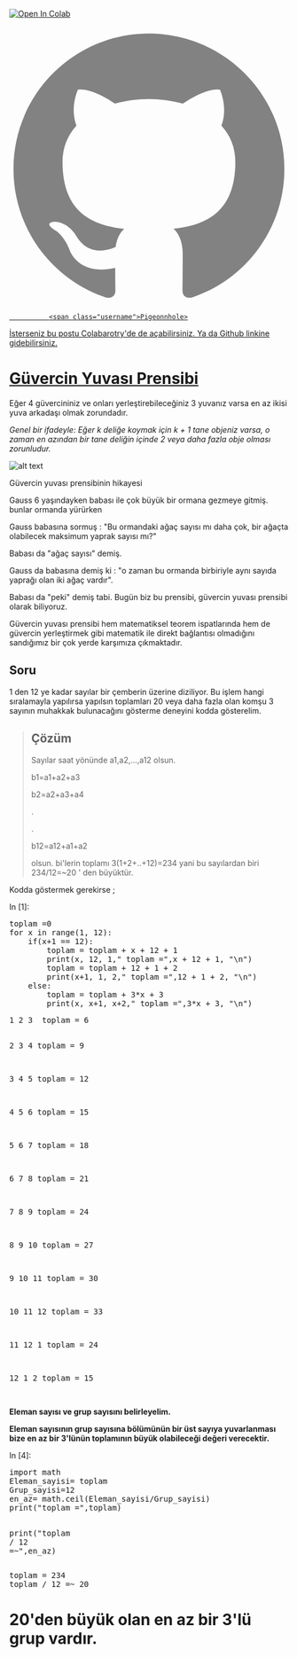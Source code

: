 <div class="cell border-box-sizing text_cell rendered">
<div class="prompt input_prompt">
</div>
<div class="inner_cell">
<div class="text_cell_render border-box-sizing rendered_html">
<p><a href="https://colab.research.google.com/github/aydincagatay/Probability-for-discrete-random-variable/blob/master/PigeonHole.ipynb" target="_parent"><img src="https://camo.githubusercontent.com/52feade06f2fecbf006889a904d221e6a730c194/68747470733a2f2f636f6c61622e72657365617263682e676f6f676c652e636f6d2f6173736574732f636f6c61622d62616467652e737667" alt="Open In Colab" data-canonical-src="https://colab.research.google.com/assets/colab-badge.svg"></a></p>
<a href="https://github.com/aydincagatay/Probability-for-discrete-random-variable/blob/master/PigeonHole.ipynb">
              <span class="icon  icon--github">
                <svg viewBox="0 0 16 16">
                  <path fill="#828282" d="M7.999,0.431c-4.285,0-7.76,3.474-7.76,7.761 c0,3.428,2.223,6.337,5.307,7.363c0.388,0.071,0.53-0.168,0.53-0.374c0-0.184-0.007-0.672-0.01-1.32 c-2.159,0.469-2.614-1.04-2.614-1.04c-0.353-0.896-0.862-1.135-0.862-1.135c-0.705-0.481,0.053-0.472,0.053-0.472 c0.779,0.055,1.189,0.8,1.189,0.8c0.692,1.186,1.816,0.843,2.258,0.645c0.071-0.502,0.271-0.843,0.493-1.037 C4.86,11.425,3.049,10.76,3.049,7.786c0-0.847,0.302-1.54,0.799-2.082C3.768,5.507,3.501,4.718,3.924,3.65 c0,0,0.652-0.209,2.134,0.796C6.677,4.273,7.34,4.187,8,4.184c0.659,0.003,1.323,0.089,1.943,0.261 c1.482-1.004,2.132-0.796,2.132-0.796c0.423,1.068,0.157,1.857,0.077,2.054c0.497,0.542,0.798,1.235,0.798,2.082 c0,2.981-1.814,3.637-3.543,3.829c0.279,0.24,0.527,0.713,0.527,1.437c0,1.037-0.01,1.874-0.01,2.129 c0,0.208,0.14,0.449,0.534,0.373c3.081-1.028,5.302-3.935,5.302-7.362C15.76,3.906,12.285,0.431,7.999,0.431z"></path>
                </svg>
              </span>

              <span class="username">Pigeonnhole>
            
<div class="cell border-box-sizing text_cell rendered">
<div class="prompt input_prompt">
</div>
<div class="inner_cell">
<div class="text_cell_render border-box-sizing rendered_html">
<p>İsterseniz bu postu Colabarotry'de de açabilirsiniz. Ya da Github linkine gidebilirsiniz.</p>
<h1>
<strong>Güvercin Yuvası Prensibi</strong><a class="anchor-link" href="#G%C3%BCvercin-Yuvas%C4%B1-Prensibi"></a>
</h1>
<p>Eğer 4 güvercininiz ve onları yerleştirebileceğiniz 3 yuvanız varsa en az ikisi yuva arkadaşı olmak zorundadır.</p>
<p><em>Genel bir ifadeyle: Eğer k deliğe koymak için k + 1 tane objeniz varsa, o zaman en azından bir tane deliğin içinde 2 veya daha fazla obje olması zorunludur.</em></p>
<p><img src="https://camo.githubusercontent.com/f9faacf1a53a2234fa158f21886c7b7889641286/68747470733a2f2f6769746875622e636f6d2f617964696e636167617461792f50726f626162696c6974792d666f722d64697363726574652d72616e646f6d2d7661726961626c652f626c6f622f6d61737465722f696d616765732f706967656f6e2e706e673f7261773d74727565" alt="alt text" data-canonical-src="https://github.com/aydincagatay/Probability-for-discrete-random-variable/blob/master/images/pigeon.png?raw=true"></p>
<p>Güvercin yuvası prensibinin hikayesi</p>
<p>Gauss 6 yaşındayken babası ile çok büyük bir ormana gezmeye gitmiş. bunlar ormanda yürürken</p>
<p>Gauss babasına sormuş : "Bu ormandaki ağaç sayısı mı daha çok, bir ağaçta olabilecek maksimum yaprak sayısı mı?"</p>
<p>Babası da "ağaç sayısı" demiş.</p>
<p>Gauss da babasına demiş ki : "o zaman bu ormanda birbiriyle aynı sayıda yaprağı olan iki ağaç vardır".</p>
<p>Babası da "peki" demiş tabi. Bugün biz bu prensibi, güvercin yuvası prensibi olarak biliyoruz.</p>
<p>Güvercin yuvası prensibi hem matematiksel teorem ispatlarında hem de güvercin yerleştirmek gibi matematik ile direkt bağlantısı olmadığını sandığımız bir çok yerde karşımıza çıkmaktadır.</p>
<h2>
<strong>Soru</strong><a class="anchor-link" href="#Soru"></a>
</h2>
<p>1 den 12 ye kadar sayılar bir çemberin üzerine diziliyor. Bu işlem hangi sıralamayla yapılırsa yapılsın toplamları 20 veya daha fazla olan komşu 3 sayının muhakkak bulunacağını gösterme deneyini kodda gösterelim.</p>

</div>
</div>
</div>
<div class="cell border-box-sizing text_cell rendered">
<div class="prompt input_prompt">
</div>
<div class="inner_cell">
<div class="text_cell_render border-box-sizing rendered_html">
<blockquote>
<h2>
<strong>Çözüm</strong><a class="anchor-link" href="#%C3%87%C3%B6z%C3%BCm"></a>
</h2>
<p>Sayılar saat yönünde a1,a2,...,a12 olsun.</p>
<p>b1=a1+a2+a3</p>
<p>b2=a2+a3+a4</p>
<p>.</p>
<p>.</p>
<p>b12=a12+a1+a2</p>
<p>olsun. bi'lerin toplamı 3(1+2+..+12)=234 yani bu sayılardan 
biri 234/12=~20 ' den büyüktür.</p>
</blockquote>
<p>Kodda göstermek gerekirse ;</p>

</div>
</div>
</div>
<div class="cell border-box-sizing code_cell rendered">
<div class="input">
<div class="prompt input_prompt">In&nbsp;[1]:</div>
<div class="inner_cell">
    <div class="input_area">
<div class=" highlight hl-ipython3"><pre><span></span><span class="n">toplam</span> <span class="o">=</span><span class="mi">0</span> 
<span class="k">for</span> <span class="n">x</span> <span class="ow">in</span> <span class="nb">range</span><span class="p">(</span><span class="mi">1</span><span class="p">,</span> <span class="mi">12</span><span class="p">):</span>
    <span class="k">if</span><span class="p">(</span><span class="n">x</span><span class="o">+</span><span class="mi">1</span> <span class="o">==</span> <span class="mi">12</span><span class="p">):</span>
        <span class="n">toplam</span> <span class="o">=</span> <span class="n">toplam</span> <span class="o">+</span> <span class="n">x</span> <span class="o">+</span> <span class="mi">12</span> <span class="o">+</span> <span class="mi">1</span>
        <span class="nb">print</span><span class="p">(</span><span class="n">x</span><span class="p">,</span> <span class="mi">12</span><span class="p">,</span> <span class="mi">1</span><span class="p">,</span><span class="s2">" toplam ="</span><span class="p">,</span><span class="n">x</span> <span class="o">+</span> <span class="mi">12</span> <span class="o">+</span> <span class="mi">1</span><span class="p">,</span> <span class="s2">"</span><span class="se">\n</span><span class="s2">"</span><span class="p">)</span>
        <span class="n">toplam</span> <span class="o">=</span> <span class="n">toplam</span> <span class="o">+</span> <span class="mi">12</span> <span class="o">+</span> <span class="mi">1</span> <span class="o">+</span> <span class="mi">2</span>
        <span class="nb">print</span><span class="p">(</span><span class="n">x</span><span class="o">+</span><span class="mi">1</span><span class="p">,</span> <span class="mi">1</span><span class="p">,</span> <span class="mi">2</span><span class="p">,</span><span class="s2">" toplam ="</span><span class="p">,</span><span class="mi">12</span> <span class="o">+</span> <span class="mi">1</span> <span class="o">+</span> <span class="mi">2</span><span class="p">,</span> <span class="s2">"</span><span class="se">\n</span><span class="s2">"</span><span class="p">)</span>
    <span class="k">else</span><span class="p">:</span>
        <span class="n">toplam</span> <span class="o">=</span> <span class="n">toplam</span> <span class="o">+</span> <span class="mi">3</span><span class="o">*</span><span class="n">x</span> <span class="o">+</span> <span class="mi">3</span>
        <span class="nb">print</span><span class="p">(</span><span class="n">x</span><span class="p">,</span> <span class="n">x</span><span class="o">+</span><span class="mi">1</span><span class="p">,</span> <span class="n">x</span><span class="o">+</span><span class="mi">2</span><span class="p">,</span><span class="s2">" toplam ="</span><span class="p">,</span><span class="mi">3</span><span class="o">*</span><span class="n">x</span> <span class="o">+</span> <span class="mi">3</span><span class="p">,</span> <span class="s2">"</span><span class="se">\n</span><span class="s2">"</span><span class="p">)</span>
</pre></div>

</div>
</div>
</div>

<div class="output_wrapper">
<div class="output">


<div class="output_area">
<div class="prompt"></div>
<div class="output_subarea output_stream output_stdout output_text">
<pre>1 2 3  toplam = 6 

2 3 4  toplam = 9 

3 4 5  toplam = 12 

4 5 6  toplam = 15 

5 6 7  toplam = 18 

6 7 8  toplam = 21 

7 8 9  toplam = 24 

8 9 10  toplam = 27 

9 10 11  toplam = 30 

10 11 12  toplam = 33 

11 12 1  toplam = 24 

12 1 2  toplam = 15 

</pre>
</div>
</div>

</div>
</div>

</div>
<div class="cell border-box-sizing text_cell rendered">
<div class="prompt input_prompt">
</div>
<div class="inner_cell">
<div class="text_cell_render border-box-sizing rendered_html">
<p><strong>Eleman sayısı ve  grup sayısını belirleyelim.</strong></p>
<p><strong>Eleman sayısının grup sayısına bölümünün bir üst sayıya yuvarlanması bize 
en az bir 3'lünün toplamının büyük olabileceği değeri verecektir.</strong></p>

</div>
</div>
</div>
<div class="cell border-box-sizing code_cell rendered">
<div class="input">
<div class="prompt input_prompt">In&nbsp;[4]:</div>
<div class="inner_cell">
    <div class="input_area">
<div class=" highlight hl-ipython3"><pre><span></span><span class="kn">import</span> <span class="nn">math</span>
<span class="n">Eleman_sayisi</span><span class="o">=</span> <span class="n">toplam</span>
<span class="n">Grup_sayisi</span><span class="o">=</span><span class="mi">12</span>
<span class="n">en_az</span><span class="o">=</span> <span class="n">math</span><span class="o">.</span><span class="n">ceil</span><span class="p">(</span><span class="n">Eleman_sayisi</span><span class="o">/</span><span class="n">Grup_sayisi</span><span class="p">)</span>
<span class="nb">print</span><span class="p">(</span><span class="s2">"toplam ="</span><span class="p">,</span><span class="n">toplam</span><span class="p">)</span>

<span class="nb">print</span><span class="p">(</span><span class="s2">"toplam / 12 =~"</span><span class="p">,</span><span class="n">en_az</span><span class="p">)</span>
</pre></div>

</div>
</div>
</div>

<div class="output_wrapper">
<div class="output">


<div class="output_area">
<div class="prompt"></div>
<div class="output_subarea output_stream output_stdout output_text">
<pre>toplam = 234
toplam / 12 =~ 20
</pre>
</div>
</div>

</div>
</div>

</div>
<div class="cell border-box-sizing text_cell rendered">
<div class="prompt input_prompt">
</div>
<div class="inner_cell">
<div class="text_cell_render border-box-sizing rendered_html">
<h1>
<strong>20'den büyük olan en az bir 3'lü grup vardır.</strong><a class="anchor-link" href="#20'den-b%C3%BCy%C3%BCk-olan-en-az-bir-3'l%C3%BC-grup-vard%C4%B1r."></a>
</h1>
</div>
</div>
</div>
 

